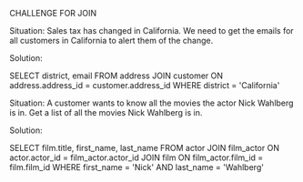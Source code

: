 CHALLENGE FOR JOIN

Situation: Sales tax has changed in California. We need to get the emails for all customers in California to alert them of the change.

Solution:

SELECT district, email
FROM address
JOIN customer
ON address.address_id = customer.address_id
WHERE district = 'California'

Situation: A customer wants to know all the movies the actor Nick Wahlberg is in. Get a list of all the movies Nick Wahlberg is in.

Solution:

SELECT film.title, first_name, last_name
FROM actor
JOIN film_actor
ON actor.actor_id = film_actor.actor_id
JOIN film
ON film_actor.film_id = film.film_id
WHERE first_name = 'Nick' AND last_name = 'Wahlberg'
